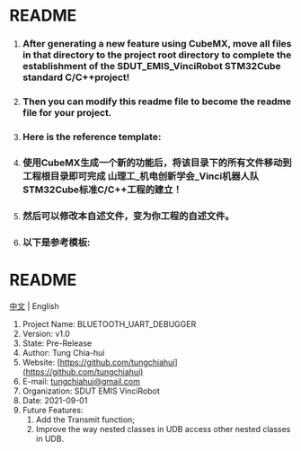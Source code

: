 # README

1. ### After generating a new feature using CubeMX, move all files in that directory to the project root directory to complete the establishment of the SDUT_EMIS_VinciRobot STM32Cube standard C/C++project!
2. ### Then you can modify this readme file to become the readme file for your project.
3. ### Here is the reference template:

1. ### 使用CubeMX生成一个新的功能后，将该目录下的所有文件移动到工程根目录即可完成 山理工_机电创新学会_Vinci机器人队 STM32Cube标准C/C++工程的建立！
2. ### 然后可以修改本自述文件，变为你工程的自述文件。
3. ### 以下是参考模板:

# README

[中文](README-zh_CN.md) | English

1. Project Name: BLUETOOTH_UART_DEBUGGER
2. Version: v1.0
3. State: Pre-Release
4. Author: Tung Chia-hui
5. Website: [https://github.com/tungchiahui](https://github.com/tungchiahui)
6. E-mail: tungchiahui@gmail.com
7. Organization: SDUT EMIS VinciRobot
8. Date: 2021-09-01
9. Future Features: 
    1. Add the Transmit function;
    2. Improve the way nested classes in UDB access other nested classes in UDB.